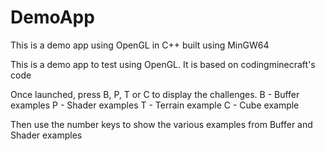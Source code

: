 # DemoApp
This is a demo app using OpenGL in C++ built using MinGW64

This is a demo app to test using OpenGL. It is based on codingminecraft's code

Once launched, press B, P, T or C to display the challenges.
B - Buffer examples
P - Shader examples
T - Terrain example
C - Cube example

Then use the number keys to show the various examples from Buffer and Shader examples
